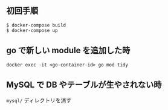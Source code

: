 ## 初回手順

```
$ docker-compose build
$ docker-compose up
```

## go で新しい module を追加した時

```
docker exec -it <go-container-id> go mod tidy
```

## MySQL で DB やテーブルが生やされない時

`mysql/` ディレクトリを消す
